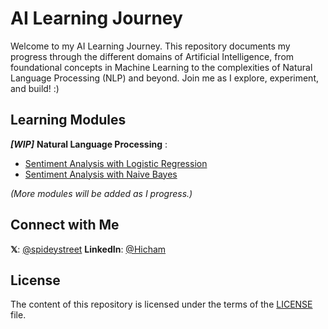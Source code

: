 # AI Learning Journey

Welcome to my AI Learning Journey. This repository documents my progress through the different domains of Artificial Intelligence, from foundational concepts in Machine Learning to the complexities of Natural Language Processing (NLP) and beyond. Join me as I explore, experiment, and build! :)

## Learning Modules

***[WIP]*** **Natural Language Processing** : 
- [Sentiment Analysis with Logistic Regression](https://spideystreet.github.io/ai-learning-journey/03-nlp/03.1-sentiment-analysis-with-logitic-regression/notes.html)  
- [Sentiment Analysis with Naive Bayes](https://spideystreet.github.io/ai-learning-journey/03-nlp/03.2-sentiment-analysis-with-naive-bayes/notes.html)

*(More modules will be added as I progress.)*

## Connect with Me

**𝕏**: [@spideystreet](https://x.com/spideystreet)
**LinkedIn**: [@Hicham](https://www.linkedin.com/in/hicham-djebali/)

## License

The content of this repository is licensed under the terms of the [LICENSE](./LICENSE) file.
